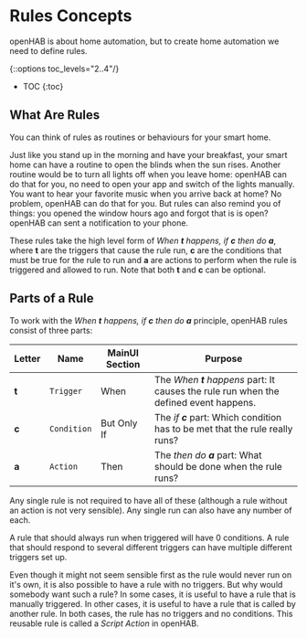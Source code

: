 <!---
# Cover generic rules concepts

Pull stuff from the Getting Started Tutorial.

## What Are Rules

## Parts of a Rule

### Triggers

### Conditions

### Script Actions

### Available Values

formerly implicit variables

### Helper Libraries

### Templates
How to find and install.
How to write will be on a later page.

### Comprehensive Examples
-->

# Rules Concepts

openHAB is about home automation, but to create home automation we need to define rules.

{::options toc_levels="2..4"/}

- TOC
{:toc}

## What Are Rules

You can think of rules as routines or behaviours for your smart home.

Just like you stand up in the morning and have your breakfast, your smart home can have a routine to open the blinds when the sun rises.
Another routine would be to turn all lights off when you leave home:
openHAB can do that for you, no need to open your app and switch of the lights manually.
You want to hear your favorite music when you arrive back at home?
No problem, openHAB can do that for you.
But rules can also remind you of things: you opened the window hours ago and forgot that is is open?
openHAB can sent a notification to your phone.

These rules take the high level form of *When __t__ happens, if __c__ then do __a__*,
where __t__ are the triggers that cause the rule run,
__c__ are the conditions that must be true for the rule to run and __a__ are actions to perform when the rule is triggered and allowed to run.
Note that both __t__ and __c__ can be optional.

## Parts of a Rule

To work with the *When __t__ happens, if __c__ then do __a__* principle, openHAB rules consist of three parts:

| Letter | Name        | MainUI Section | Purpose                                                                                |
|--------|-------------|----------------|----------------------------------------------------------------------------------------|
| __t__  | `Trigger`   | When           | The *When __t__ happens* part: It causes the rule run when the defined event happens.  |
| __c__  | `Condition` | But Only If    | The *if __c__* part: Which condition has to be met that the rule really runs?          |
| __a__  | `Action`    | Then           | The *then do __a__* part: What should be done when the rule runs?                      |

Any single rule is not required to have all of these (although a rule without an action is not very sensible).
Any single run can also have any number of each.

A rule that should always run when triggered will have 0 conditions.
A rule that should respond to several different triggers can have multiple different triggers set up.

Even though it might not seem sensible first as the rule would never run on it's own, it is also possible to have a rule with no triggers.
But why would somebody want such a rule?
In some cases, it is useful to have a rule that is manually triggered.
In other cases, it is useful to have a rule that is called by another rule.
In both cases, the rule has no triggers and no conditions.
This reusable rule is called a *Script Action* in openHAB.
